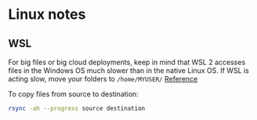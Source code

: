 # Linux notes

## WSL

For big files or big cloud deployments, keep in mind that WSL 2 accesses files in the Windows OS much slower than in the native Linux OS. If WSL is acting slow, move your folders to `/home/MYUSER/` [Reference](https://stackoverflow.com/questions/68972448/why-is-wsl-extremely-slow-when-compared-with-native-windows-npm-yarn-processing)

To copy files from source to destination:

```bash
rsync -ah --progress source destination
```
